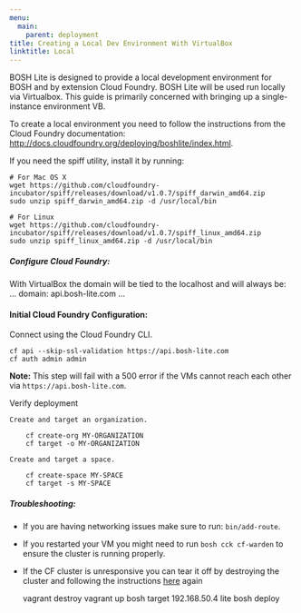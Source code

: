 ```yaml
---
menu:
  main:
    parent: deployment
title: Creating a Local Dev Environment With VirtualBox
linktitle: Local
---
```


BOSH Lite is designed to provide a local development environment for BOSH and by extension Cloud Foundry. BOSH Lite will be used run locally via Virtualbox. This guide is primarily concerned with bringing up a single-instance environment VB.

To create a local environment you need to follow the instructions from the Cloud Foundry documentation: http://docs.cloudfoundry.org/deploying/boshlite/index.html.


If you need the spiff utility, install it by running:

	# For Mac OS X
	wget https://github.com/cloudfoundry-incubator/spiff/releases/download/v1.0.7/spiff_darwin_amd64.zip
	sudo unzip spiff_darwin_amd64.zip -d /usr/local/bin

	# For Linux
	wget https://github.com/cloudfoundry-incubator/spiff/releases/download/v1.0.7/spiff_linux_amd64.zip
	sudo unzip spiff_linux_amd64.zip -d /usr/local/bin


##### Configure Cloud Foundry:

With VirtualBox the domain will be tied to the localhost and will always be:
	...
	domain: api.bosh-lite.com
	...

#### Initial Cloud Foundry Configuration:

Connect using the Cloud Foundry CLI.

	cf api --skip-ssl-validation https://api.bosh-lite.com
	cf auth admin admin

**Note:** This step will fail with a 500 error if the VMs cannot reach each other via `https://api.bosh-lite.com`.

Verify deployment

	Create and target an organization.

		cf create-org MY-ORGANIZATION
		cf target -o MY-ORGANIZATION

	Create and target a space.

		cf create-space MY-SPACE
		cf target -s MY-SPACE


##### Troubleshooting:

- If you are having networking issues make sure to run: `bin/add-route`.
- If you restarted your VM you might need to run `bosh cck cf-warden` to ensure the cluster is running properly.
- If the CF cluster is unresponsive you can tear it off by destroying the cluster and following the instructions [here](http://docs.cloudfoundry.org/deploying/boshlite/create_a_manifest.html) again

	vagrant destroy
	vagrant up
	bosh target 192.168.50.4 lite
	bosh deploy
